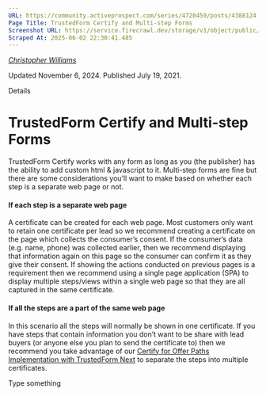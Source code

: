 ```yaml
---
URL: https://community.activeprospect.com/series/4720459/posts/4388124-trustedform-certify-and-multi-step-forms
Page Title: TrustedForm Certify and Multi-step Forms
Screenshot URL: https://service.firecrawl.dev/storage/v1/object/public/media/screenshot-c982ba56-5f58-4a3d-bb18-e9fa4073630e.png
Scraped At: 2025-06-02 22:30:41.485
---
```



[_Christopher Williams_](https://community.activeprospect.com/memberships/7846678-christopher-williams)

Updated November 6, 2024. Published July 19, 2021.

Details

# TrustedForm Certify and Multi-step Forms

TrustedForm Certify works with any form as long as you (the publisher) has the ability to add custom html & javascript to it. Multi-step forms are fine but there are some considerations you’ll want to make based on whether each step is a separate web page or not.

#### If each step is a separate web page

A certificate can be created for each web page. Most customers only want to retain one certificate per lead so we recommend creating a certificate on the page which collects the consumer’s consent. If the consumer’s data (e.g. name, phone) was collected earlier, then we recommend displaying that information again on this page so the consumer can confirm it as they give their consent. If showing the actions conducted on previous pages is a requirement then we recommend using a single page application (SPA) to display multiple steps/views within a single web page so that they are all captured in the same certificate.

#### If all the steps are a part of the same web page

In this scenario all the steps will normally be shown in one certificate. If you have steps that contain information you don’t want to be share with lead buyers (or anyone else you plan to send the certificate to) then we recommend you take advantage of our [Certify for Offer Paths Implementation with TrustedForm Next](https://community.activeprospect.com/posts/5291010-certify-for-offer-paths-implementation-with-trustedform-next) to separate the steps into multiple certificates.

Type something
